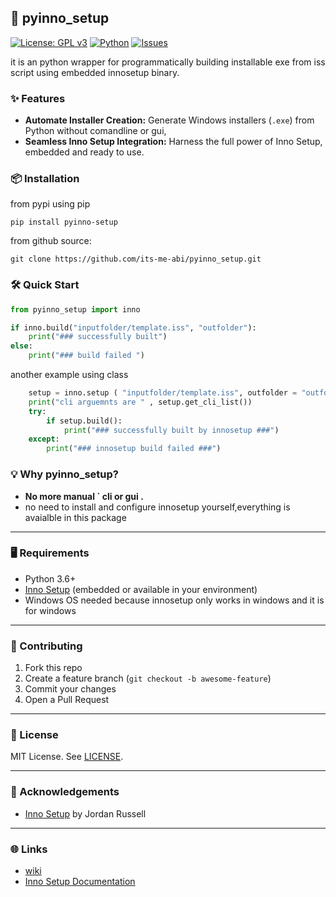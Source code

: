 
## 🚀 pyinno_setup
[![License: GPL v3](https://img.shields.io/badge/License-GPLv3-blue.svg)](https://www.gnu.org/licenses/gpl-3.0)
[![Python](https://img.shields.io/badge/Python-3.6%2B-blue.svg)](https://www.python.org/)
[![Issues](https://img.shields.io/github/issues/its-me-abi/pyinno_setup.svg)](https://github.com/its-me-abi/pyinno_setup/issues)

it is an python wrapper for programmatically building installable exe from iss script using embedded innosetup binary.  


### ✨ Features

- **Automate Installer Creation:** Generate Windows installers (`.exe`) from Python without comandline or gui,
- **Seamless Inno Setup Integration:** Harness the full power of Inno Setup, embedded and ready to use.

### 📦 Installation
from pypi using pip
```
pip install pyinno-setup
```
from github source:
```
git clone https://github.com/its-me-abi/pyinno_setup.git

```

### 🛠️ Quick Start

```python
from pyinno_setup import inno

if inno.build("inputfolder/template.iss", "outfolder"):
    print("### successfully built")
else:
    print("### build failed ")
```

another example using class

```python
    setup = inno.setup ( "inputfolder/template.iss", outfolder = "outfolder" , outfile="xxx" )
    print("cli arguemnts are " , setup.get_cli_list())
    try:
        if setup.build():
            print("### successfully built by innosetup ###")
    except:
        print("### innosetup build failed ###")

```

### 💡 Why pyinno_setup?

- **No more manual ` cli or gui .**
- no need to install and configure innosetup yourself,everything is avaialble in this package
---

### 🖥️ Requirements

- Python 3.6+
- [Inno Setup](https://jrsoftware.org/isinfo.php) (embedded or available in your environment)
- Windows OS needed because innosetup only works in windows and it is for windows

---

### 🤝 Contributing

1. Fork this repo
2. Create a feature branch (`git checkout -b awesome-feature`)
3. Commit your changes
4. Open a Pull Request

---

### 📄 License

MIT License. See [LICENSE](LICENSE).

---

### 🙏 Acknowledgements

- [Inno Setup](https://jrsoftware.org/isinfo.php) by Jordan Russell

---

### 🌐 Links

- [wiki](https://github.com/its-me-abi/pyinno_setup/wiki)
- [Inno Setup Documentation](https://jrsoftware.org/ishelp/index.php)
